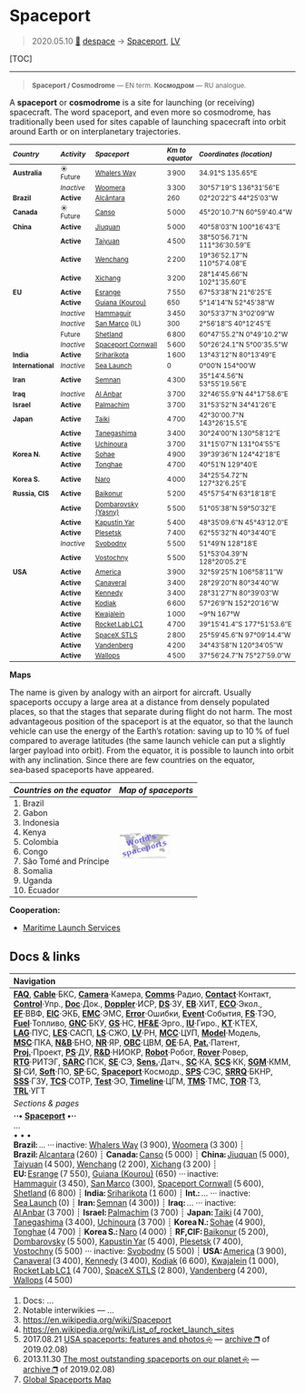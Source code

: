 # Spaceport
> 2020.05.10 [🚀](../index/index.md) [despace](index.md) → [Spaceport](spaceport.md), [LV](lv.md)

[TOC]

---
> <small>**Spaceport / Cosmodrome** — EN term. **Космодром** — RU analogue.</small>

A **spaceport** or **cosmodrome** is a site for launching (or receiving) spacecraft. The word spaceport, and even more so cosmodrome, has traditionally been used for sites capable of launching spacecraft into orbit around Earth or on interplanetary trajectories.

<small>

|*Country*|*Activity*|*Spaceport*|*Km to<br> equator*|*Coordinates (location)*|
|:--|:--|:--|:--|:--|
|**Australia**|☀ Future|[Whalers Way](whalers_way.md)|3 900|34.91°S 135.65°E|
| |*Inactive*|[Woomera](woomera.md)|3 300|30°57′19″S 136°31′56″E|
|**Brazil**|**Active**|[Alcântara](alcantara.md)|260|02°20′22″S 44°25′03″W|
|**Canada**|☀ Future|[Canso](canso.md)|5 000|45°20'10.7"N 60°59'40.4"W|
|**China**|**Active**|[Jiuquan](jiuquan.md)|5 000|40°58′03″N 100°16′43″E|
| |**Active**|[Taiyuan](taiyuan.md)|4 500|38°50′56.71″N 111°36′30.59″E|
| |**Active**|[Wenchang](wenchang.md)|2 200|19°36′52.17″N 110°57′4.08″E|
| |**Active**|[Xichang](xichang.md)|3 200|28°14′45.66″N 102°1′35.60″E|
|**EU**|**Active**|[Esrange](esrange.md)|7 550|67°53′38″N 21°6′25″E|
| |**Active**|[Guiana (Kourou)](kourou.md)|650|5°14′14″N 52°45′38″W|
| |*Inactive*|[Hammaguir](hammaguir.md)|3 450|30°53′37″N 3°02′09″W|
| |*Inactive*|[San Marco](san_marco.md) (IL)|300|2°56′18″S 40°12′45″E|
| |Future|[Shetland](shetland_sc.md)|6 800|60°47'55.2"N 0°49'10.2"W|
| |*Inactive*|[Spaceport Cornwall](sp_cornwall.md)|5 600|50°26'24.1"N 5°00'35.5"W|
|**India**|**Active**|[Sriharikota](sriharikota.md)|1 600|13°43′12″N 80°13′49″E|
|**International**|*Inactive*|[Sea Launch](sea_launch.md)|0|0°00′N 154°00′W|
|**Iran**|**Active**|[Semnan](semnan.md)|4 300|35°14′4.56″N 53°55′19.56″E|
|**Iraq**|*Inactive*|[Al Anbar](al_anbar.md)|3 700|32°46′55.9″N 44°17′58.6″E|
|**Israel**|**Active**|[Palmachim](palmachim.md)|3 700|31°53′52″N 34°41′26″E|
|**Japan**|**Active**|[Taiki](taiki.md)|4 700|42°30'00.7"N 143°26'15.5"E|
| |**Active**|[Tanegashima](tanegashima.md)|3 400|30°24′00″N 130°58′12″E|
| |**Active**|[Uchinoura](uchinoura.md)|3 700|31°15′07″N 131°04′55″E|
|**Korea N.**|**Active**|[Sohae](sohae.md)|4 900|39°39′36″N 124°42′18″E|
| |**Active**|[Tonghae](tonghae.md)|4 700|40°51′N 129°40′E|
|**Korea S.**|**Active**|[Naro](naro.md)|4 000|34°25′54.72″N 127°32′6.25″E|
|**Russia, CIS**|**Active**|[Baikonur](baikonur.md)|5 200|45°57′54″N 63°18′18″E|
| |**Active**|[Dombarovsky (Yasny)](dombarovsky.md)|5 500|51°05′38″N 59°50′32″E|
| |**Active**|[Kapustin Yar](kapustin_yar.md)|5 400|48°35′09.6″N 45°43′12.0″E|
| |**Active**|[Plesetsk](plesetsk.md)|7 400|62°55′32″N 40°34′40″E|
| |*Inactive*|[Svobodny](svobodny.md)|5 500|51°49′N 128°18′E|
| |**Active**|[Vostochny](vostochny.md)|5 500|51°53′04.39″N 128°20′05.2″E|
|**USA**|**Active**|[America](america.md)|3 900|32°59′25″N 106°58′11″W|
| |**Active**|[Canaveral](canaveral.md)|3 400|28°29′20″N 80°34′40″W|
| |**Active**|[Kennedy](kennedy.md)|3 400|28°31′27″N 80°39′03″W|
| |**Active**|[Kodiak](kodiak.md)|6 600|57°26′9″N 152°20′16″W|
| |**Active**|[Kwajalein](kwajalein.md)|1 000|~9°N 167°W|
| |**Active**|[Rocket Lab LC1](rocket_lab_lc1.md)|4 700|39°15′41.4″S 177°51′53.6″E|
| |**Active**|[SpaceX STLS](spacex_stls.md)|2 800|25°59′45.6″N 97°09′14.4″W|
| |**Active**|[Vandenberg](vandenberg.md)|4 200|34°43′58″N 120°34′05″W|
| |**Active**|[Wallops](wallops.md)|4 500|37°56′24.7″N 75°27′59.0″W|

</small>

**Maps**

The name is given by analogy with an airport for aircraft. Usually spaceports occupy a large area at a distance from densely populated places, so that the stages that separate during flight do not harm. The most advantageous position of the spaceport is at the equator, so that the launch vehicle can use the energy of the Earth’s rotation: saving up to 10 % of fuel compared to average latitudes (the same launch vehicle can put a slightly larger payload into orbit). From the equator, it is possible to launch into orbit with any inclination. Since there are few countries on the equator, sea‑based spaceports have appeared.

|*Countries on the equator*|*Map of spaceports*|
|:--|:--|
|1. Brazil<br> 2. Gabon<br> 3. Indonesia<br> 4. Kenya<br> 5. Colombia<br> 6. Congo<br> 7. São Tomé and Príncipe<br> 8. Somalia<br> 9. Uganda<br> 10. Ecuador|[![](f/spaceport/map_world_spaceport_location_thumb.jpg)](f/spaceport/map_world_spaceport_location.jpg)|

**Cooperation:**

   - [Maritime Launch Services](zz_mls.md)



<p style="page-break-after:always"> </p>

## Docs & links
|Navigation|
|:--|
|**[FAQ](faq.md)**, **[Cable](cable.md)**·БКС, **[Camera](cam.md)**·Камера, **[Comms](comms.md)**·Радио, **[Contact](contact.md)**·Контакт, **[Control](control.md)**·Упр., **[Doc](doc.md)**·Док., **[Doppler](doppler.md)**·ИСР, **[DS](ds.md)**·ЗУ, **[EB](eb.md)**·ХИТ, **[ECO](ecology.md)**·Экол., **[EF](ef.md)**·ВВФ, **[ElC](elc.md)**·ЭКБ, **[EMC](emc.md)**·ЭМС, **[Error](error.md)**·Ошибки, **[Event](event.md)**·События, **[FS](fs.md)**·ТЭО, **[Fuel](fuel.md)**·Топливо, **[GNC](gnc.md)**·БКУ, **[GS](scs.md)**·НС, **[HF&E](hfe.md)**·Эрго., **[IU](iu.md)**·Гиро., **[KT](kt.md)**·КТЕХ, **[LAG](lag.md)**·ПУC, **[LES](les.md)**·САСП, **[LS](ls.md)**·СЖО, **[LV](lv.md)**·РН, **[MCC](mcc.md)**·ЦУП, **[Model](model.md)**·Модель, **[MSC](sc.md)**·ПКА, **[N&B](nnb.md)**·БНО, **[NR](nr.md)**·ЯР, **[OBC](obc.md)**·ЦВМ, **[OE](oe.md)**·БА, **[Pat.](патент.md)**·Патент, **[Proj.](project.md)**·Проект, **[PS](ps.md)**·ДУ, **[R&D](rnd.md)**·НИОКР, **[Robot](robotics.md)**·Робот, **[Rover](rover.md)**·Ровер, **[RTG](rtg.md)**·РИТЭГ, **[SARC](sarc.md)**·ПСК, **[SE](se.md)**·СЭ, **[Sens.](sensor.md)**·Датч., **[SC](sc.md)**·КА, **[SCS](scs.md)**·КК, **[SGM](sgm.md)**·КММ, **[SI](si.md)**·СИ, **[Soft](soft.md)**·ПО, **[SP](sp.md)**·БС, **[Spaceport](spaceport.md)**·Космодр., **[SPS](sps.md)**·СЭС, **[SRRQ](srrq.md)**·БКНР, **[SSS](sss.md)**·ГЗУ, **[TCS](tcs.md)**·СОТР, **[Test](test.md)**·ЭО, **[Timeline](timeline.md)**·ЦГМ, **[TMS](tms.md)**·ТМС, **[TOR](tor.md)**·ТЗ, **[TRL](trl.md)**·УГТ|
|*Sections & pages*|
|**··• [Spaceport](spaceport.md) •··**<br> … <br>• • •<br> **Brazil:** ... ··· inactive: [Whalers Way](whalers_way.md) (3 900), [Woomera](woomera.md) (3 300) ┊ **Brazil:** [Alcantara](alcantara.md) (260) ┊ **Canada:** [Canso](canso.md) (5 000) ┊ **China:** [Jiuquan](jiuquan.md) (5 000), [Taiyuan](taiyuan.md) (4 500), [Wenchang](wenchang.md) (2 200), [Xichang](xichang.md) (3 200) ┊ **EU:** [Esrange](esrange.md) (7 550), [Guiana (Kourou)](kourou.md) (650) ··· inactive: [Hammaguir](hammaguir.md) (3 450), [San Marco](san_marco.md) (300), [Spaceport Cornwall](sp_cornwall.md) (5 600), [Shetland](shetland_sc.md) (6 800) ┊ **India:** [Sriharikota](sriharikota.md) (1 600) ┊ **Int.:** … ··· inactive: [Sea Launch](sea_launch.md) (0) ┊ **Iran:** [Semnan](semnan.md) (4 300)) ┊ **Iraq:** … ··· inactive: [Al Anbar](al_anbar.md) (3 700) ┊ **Israel:** [Palmachim](palmachim.md) (3 700) ┊ **Japan:** [Taiki](taiki.md) (4 700), [Tanegashima](tanegashima.md) (3 400), [Uchinoura](uchinoura.md) (3 700) ┊ **Korea N.:** [Sohae](sohae.md) (4 900), [Tonghae](tonghae.md) (4 700) ┊ **Korea S.:** [Naro](naro.md) (4 000) ┊ **RF,CIF:** [Baikonur](baikonur.md) (5 200), [Dombarovsky](dombarovsky.md) (5 500), [Kapustin Yar](kapustin_yar.md) (5 400), [Plesetsk](plesetsk.md) (7 400), [Vostochny](vostochny.md) (5 500) ··· inactive: [Svobodny](svobodny.md) (5 500) ┊ **USA:** [America](america.md) (3 900), [Canaveral](canaveral.md) (3 400), [Kennedy](kennedy.md) (3 400), [Kodiak](kodiak.md) (6 600), [Kwajalein](kwajalein.md) (1 000), [Rocket Lab LC1](rocket_lab_lc1.md) (4 700), [SpaceX STLS](spacex_stls.md) (2 800), [Vandenberg](vandenberg.md) (4 200), [Wallops](wallops.md) (4 500)|

   1. Docs: …
   1. Notable interwikies — …
   1. <https://en.wikipedia.org/wiki/Spaceport>
   1. <https://en.wikipedia.org/wiki/List_of_rocket_launch_sites>
   1. 2017.08.21 [USA spaceports: features and photos ⎆](http://w-europe.org/kosmodromy-ssha-osobennosti-i-foto) — [archive ❐](f/archive/20170821_1.pdf) of 2019.02.08)
   1. 2013.11.30 [The most outstanding spaceports on our planet ⎆](http://www.novate.ru/blogs/301113/24707/) — [archive ❐](f/archive/20131130_1.pdf) of 2019.02.08)
   1. [Global Spaceports Map](https://www.google.ru/maps/d/viewer?:mid=14MsuNZFzkxK4u2k1dI_UJS350RU&hl=ru&ll=17.077798566440492 %2C74.66034064663495&z=2)
